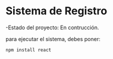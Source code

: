<h1> Sistema de Registro</h1>

-Estado del proyecto: En contrucción.

para ejecutar el sistema, debes poner:

```npm install react```

